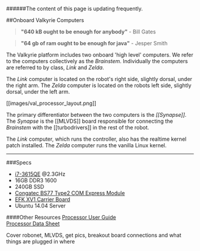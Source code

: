 ######The content of this page is updating frequently.

##Onboard Valkyrie Computers  

> **"640 kB ought to be enough for anybody"** - Bill Gates

> **"64 gb of ram ought to be enough for java"** - Jesper Smith  

The Valkyrie platform includes two onboard 'high level' computers. We refer to the computers collectively as the _Brainstem_. Individually the computers are referred to by class, _Link_ and _Zelda_.

The _Link_ computer is located on the robot's right side, slightly dorsal, under the right arm. The _Zelda_ computer is located on the robots left side, slightly dorsal, under the left arm.

[[images/val_processor_layout.png]]

The primary differentiator between the two computers is the _[[Synapse]]_. The _Synapse_ is the [[MLVDS]] board responsible for connecting the _Brainstem_ with the [[turbodrivers]] in the rest of the robot.

The _Link_ computer, which runs the controller, also has the realtime kernel patch installed. The _Zelda_ computer runs the vanilla Linux kernel. 

***

###Specs

* [i7-3615QE](http://ark.intel.com/products/65709) @2.3GHz
* 16GB DDR3 1600
* 240GB SSD
* [Congatec BS77 Type2 COM Express Module](http://www.congatec.com/us/products/com-express/conga-bs77.html)
* [EFK XV1 Carrier Board](http://www.ekf.de/x/xv1/xv1_e.html)
* Ubuntu 14.04 Server


####Other Resources
[Processor User Guide](http://www.congatec.com/fileadmin/user_upload/Documents/Manual/BS77_BP77m10.pdf)  
[Processor Data Sheet](http://www.congatec.com/fileadmin/user_upload/Documents/Datasheets/conga-BS77.pdf)  



Cover robonet, MLVDS, get pics, breakout board connections and what things are plugged in where